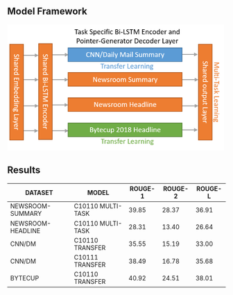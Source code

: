 
## Model Framework
<p align="left">
  <img src="figure/multitask_transfer.png" width="500" title="The Model" alt="Cannot Access">
</p>

## Results

| DATASET  | MODEL | ROUGE-1 | ROUGE-2 | ROUGE-L |
| ------------- | ------------- | ------------- | ------------- | ------------- |
| NEWSROOM-SUMMARY | C10110 MULTI-TASK | 39.85 | 28.37 | 36.91 |
| NEWSROOM-HEADLINE | C10110 MULTI-TASK | 28.31 | 13.40 | 26.64 |
| CNN/DM  | C10110 TRANSFER | 35.55 | 15.19 | 33.00 |
| CNN/DM  | C10111 TRANSFER | 38.49 | 16.78 | 35.68 |
| BYTECUP | C10110 TRANSFER | 40.92 | 24.51 | 38.01 |
